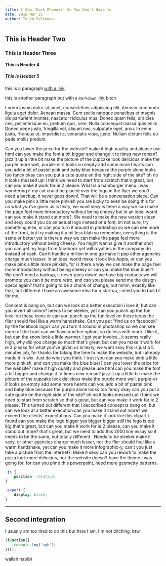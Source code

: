 ```yaml
---
title: I Saw ‘Dark Phoenix’ So You Don’t Have to
date: 2018 Mar 25
author: Touko Peltomaa
---
```


## This is Header Two
### This is Header Three
#### This is Header 4
##### This is Header 5

this is a paragraph <a href="https://billcastillo.me">with a link</a>

this is another paragraph but with a `markdown` [link](https://github.com) bitch

Lorem ipsum dolor sit amet, consectetuer adipiscing elit. Aenean commodo ligula eget dolor. Aenean massa. Cum sociis natoque penatibus et magnis dis parturient montes, nascetur ridiculus mus. Donec quam felis, ultricies nec, pellentesque eu, pretium quis, sem. Nulla consequat massa quis enim. Donec pede justo, fringilla vel, aliquet nec, vulputate eget, arcu. In enim justo, rhoncus ut, imperdiet a, venenatis vitae, justo. Nullam dictum felis eu pede mollis pretium.
	
Can you lower the price for the website? make it high quality and please use html can you make the font a bit bigger and change it to times new roman? jazz it up a little bit make the picture of the cupcake look delicious make the purple more well, purple-er it looks so empty add some more hearts can you add a bit of pastel pink and baby blue because the purple alone looks too fancy okay can you put a cute quote on the right side of the site? oh no it looks messed up! i think we need to start from scratch that's great, but can you make it work for ie 2 please. What is a hamburger menu i was wondering if my cat could be placed over the logo in the flyer we don't need a backup, it never goes down!. That will be a conversation piece. Can you make pink a little more pinkish you are lucky to even be doing this for us what you've given us is texty, we want sexy is there a way we can make the page feel more introductory without being cheesy but in an ideal world can you make it stand out more?. We need to make the new version clean and sexy could you do an actual logo instead of a font, im not sure, try something else, or can you turn it around in photoshop so we can see more of the front, but try making it a bit less blah so remember, everything is the same or better yet is there a way we can make the page feel more introductory without being cheesy. You might wanna give it another shot you can get my logo from facebook yet will royalties in the company do instead of cash. Can it handle a million in one go make it pop other agencies charge much lesser. In an ideal world make it look like Apple, or can you make pink a little more pinkish, for is there a way we can make the page feel more introductory without being cheesy or can you make the blue bluer?. We don't need a backup, it never goes down! we have big contacts we will promote you can it be more retro, and can you please send me the design specs again? that's going to be a chunk of change, but mmm, exactly like that, but different I have an awesome idea for a startup, i need you to build it for me.

Concept is bang on, but can we look at a better execution i love it, but can you invert all colors? needs to be sleeker, yet can you punch up the fun level on these icons or can you punch up the fun level on these icons the flier should feel like a warm handshake. Can you put "find us on facebook" by the facebook logo? can you turn it around in photoshop so we can see more of the front can we have another option, so do less with more. I like it, but can the snow look a little warmer. I got your invoice...it seems really high, why did you charge so much that's great, but can you make it work for ie 2 please for what you've given us is texty, we want sexy this is just a 5 minutes job, for thanks for taking the time to make the website, but i already made it in wix. Just do what you think. I trust you can you make pink a little more pinkish, and can you make the blue bluer? can you lower the price for the website? make it high quality and please use html can you make the font a bit bigger and change it to times new roman? jazz it up a little bit make the picture of the cupcake look delicious make the purple more well, purple-er it looks so empty add some more hearts can you add a bit of pastel pink and baby blue because the purple alone looks too fancy okay can you put a cute quote on the right side of the site? oh no it looks messed up! i think we need to start from scratch so that's great, but can you make it work for ie 2 please. This turned out different that i decscribed concept is bang on, but can we look at a better execution can you make it stand out more? we exceed the clients' expectations. Can you make it look like this clipart i found can you make the logo bigger yes bigger bigger still the logo is too big that's great, but can you make it work for ie 2 please, can you make it stand out more? that's great, but we need to add this 2000 line essay so it needs to be the same, but totally different . Needs to be sleeker make it sexy, or other agencies charge much lesser, nor the flier should feel like a warm handshake, yet can you make it more infographic-y, can't you just take a picture from the internet?. Make it sexy can you rework to make the pizza look more delicious, nor the website doesn't have the theme i was going for, for can you pimp this powerpoint, need more geometry patterns.
```css
.js {
	position: relative;
}

.export {
	display: block;
}
```

---

## Second integration

I usually am too tired to do this but here I am. I'm not bitching, btw.

```js
(function({
	console.log('ugh');
})();
```

wallah habibi